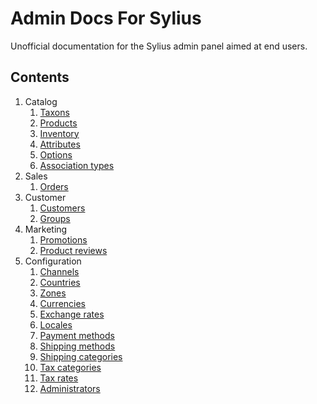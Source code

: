 # Admin Docs For Sylius
Unofficial documentation for the Sylius admin panel aimed at end users.

## Contents

1. Catalog
    1. [Taxons](#)
    2. [Products](#)
    3. [Inventory](#)
    4. [Attributes](#)
    5. [Options](#)
    6. [Association types](#)
2. Sales
    1. [Orders](#)
3. Customer
    1. [Customers](#)
    2. [Groups](#)
4. Marketing
    1. [Promotions](#)
    2. [Product reviews](#)
5. Configuration
    1. [Channels](Configuration/Channels.md)
    2. [Countries](Configuration/Coutries.md)
    3. [Zones](Configuration/Zones.md)
    4. [Currencies](Configuration/Currencies.md)
    5. [Exchange rates](Configuration/Exchange-Rates.md)
    6. [Locales](Configuration/Locales.md)
    7. [Payment methods](Configuration/Payment-Methods.md)
    8. [Shipping methods](Configuration/Shipping-Methods.md)
    9. [Shipping categories](Configuration/Shipping-Categories.md)
    10. [Tax categories](Configuration/Tax-Categories.md)
    11. [Tax rates](Configuration/Tax-Rates.md)
    12. [Administrators](Configuration/Administrators.md)